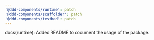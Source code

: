 ```yaml
---
'@ddd-components/runtime': patch
'@ddd-components/scaffolder': patch
'@ddd-components/testbed': patch
---
```


docs(runtime): Added README to document the usage of the package.
